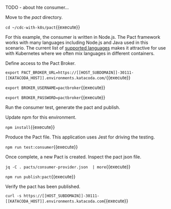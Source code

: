 TODO - about hte consumer...

Move to the _pact_ directory.

`cd ~/cdc-with-k8s/pact`{{execute}}

For this example, the consumer is written in Node.js. The Pact framework works with many languages including Node.js and Java used in this scenario. The current list of [supported languages](https://docs.pact.io/implementation_guides/other_languages) makes it attractive for use with Kubernetes where we often mix languages in different containers.

Define access to the Pact Broker.

`export PACT_BROKER_URL=https://[[HOST_SUBDOMAIN]]-30111-[[KATACODA_HOST]].environments.katacoda.com/`{{execute}}

`export BROKER_USERNAME=pactbroker`{{execute}}

`export BROKER_PASSWORD=pactbroker`{{execute}}

Run the consumer test, generate the pact and publish.

Update npm for this environment.

`npm install`{{execute}}

Produce the Pact file. This application uses Jest for driving the testing.

`npm run test:consumer`{{execute}}

Once complete, a new Pact is created. Inspect the pact json file.

`jq -C . pacts/consumer-provider.json  | more`{{execute}}

`npm run publish:pact`{{execute}}

Verify the pact has been published.

`curl -s https://[[HOST_SUBDOMAIN]]-30111-[[KATACODA_HOST]].environments.katacoda.com`{{execute}}
